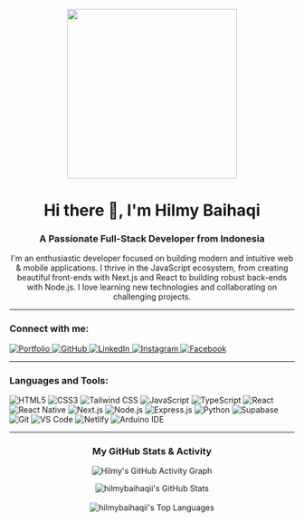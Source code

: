 <p align="center">
  <img src="https://media2.giphy.com/media/v1.Y2lkPTc5MGI3NjExOGtibGo5eHk3YzdkdnB4bWprOW43ZGU0anV4MzdjNDN6dHVwdHcycSZlcD12MV9pbnRlcm5hbF9naWZfYnlfaWQmY3Q9Zw/Cmr1OMJ2FN0B2/giphy.gif" width="300" />
</p>

<h1 align="center">Hi there 👋, I'm Hilmy Baihaqi</h1>
<h3 align="center">A Passionate Full-Stack Developer from Indonesia</h3>

<p align="center">
  I'm an enthusiastic developer focused on building modern and intuitive web & mobile applications. I thrive in the JavaScript ecosystem, from creating beautiful front-ends with Next.js and React to building robust back-ends with Node.js. I love learning new technologies and collaborating on challenging projects.
</p>

---

<h3 align="left">Connect with me:</h3>
<p align="left">
  <a href="https://myys.vercel.app/" target="_blank">
    <img src="https://img.shields.io/badge/My_Portfolio-000000?style=for-the-badge&logo=About.me&logoColor=white" alt="Portfolio"/>
  </a>
  <a href="https://github.com/hilmybaihaqii" target="_blank">
    <img src="https://img.shields.io/badge/GitHub-100000?style=for-the-badge&logo=github&logoColor=white" alt="GitHub"/>
  </a>
  <a href="[LINK_PROFIL_LINKEDIN_ANDA]" target="_blank">
    <img src="https://img.shields.io/badge/LinkedIn-0077B5?style=for-the-badge&logo=linkedin&logoColor=white" alt="LinkedIn"/>
  </a>
  <a href="[LINK_PROFIL_INSTAGRAM_ANDA]" target="_blank">
    <img src="https://img.shields.io/badge/Instagram-E4405F?style=for-the-badge&logo=instagram&logoColor=white" alt="Instagram"/>
  </a>
  <a href="[LINK_PROFIL_FACEBOOK_ANDA]" target="_blank">
    <img src="https://img.shields.io/badge/Facebook-1877F2?style=for-the-badge&logo=facebook&logoColor=white" alt="Facebook"/>
  </a>
</p>

---

<h3 align="left">Languages and Tools:</h3>
<p align="left"> 
  <img src="https://img.shields.io/badge/HTML5-E34F26?style=for-the-badge&logo=html5&logoColor=white" alt="HTML5"/>
  <img src="https://img.shields.io/badge/CSS3-1572B6?style=for-the-badge&logo=css3&logoColor=white" alt="CSS3"/>
  <img src="https://img.shields.io/badge/Tailwind_CSS-06B6D4?style=for-the-badge&logo=tailwindcss&logoColor=white" alt="Tailwind CSS"/>
  <img src="https://img.shields.io/badge/JavaScript-F7DF1E?style=for-the-badge&logo=javascript&logoColor=black" alt="JavaScript"/>
  <img src="https://img.shields.io/badge/TypeScript-3178C6?style=for-the-badge&logo=typescript&logoColor=white" alt="TypeScript"/>
  <img src="https://img.shields.io/badge/React-20232A?style=for-the-badge&logo=react&logoColor=61DAFB" alt="React"/>
  <img src="https://img.shields.io/badge/React_Native-20232A?style=for-the-badge&logo=react&logoColor=61DAFB" alt="React Native"/>
  <img src="https://img.shields.io/badge/Next.js-000000?style=for-the-badge&logo=nextdotjs&logoColor=white" alt="Next.js"/>
  <img src="https://img.shields.io/badge/Node.js-339933?style=for-the-badge&logo=nodedotjs&logoColor=white" alt="Node.js"/>
  <img src="https://img.shields.io/badge/Express.js-000000?style=for-the-badge&logo=express&logoColor=white" alt="Express.js"/>
  <img src="https://img.shields.io/badge/Python-3776AB?style=for-the-badge&logo=python&logoColor=white" alt="Python"/>
  <img src="https://img.shields.io/badge/Supabase-3ECF8E?style=for-the-badge&logo=supabase&logoColor=white" alt="Supabase"/>
  <img src="https://img.shields.io/badge/GIT-E44C30?style=for-the-badge&logo=git&logoColor=white" alt="Git"/>
  <img src="https://img.shields.io/badge/VS_Code-007ACC?style=for-the-badge&logo=visualstudiocode&logoColor=white" alt="VS Code"/>
  <img src="https://img.shields.io/badge/Netlify-00C7B7?style=for-the-badge&logo=netlify&logoColor=white" alt="Netlify"/>
  <img src="https://img.shields.io/badge/Arduino_IDE-00979D?style=for-the-badge&logo=arduino&logoColor=white" alt="Arduino IDE"/>
</p>

---

<h3 align="center">My GitHub Stats & Activity</h3>

<p align="center">
  <img src="https://raw.githubusercontent.com/hilmybaihaqii/hilmybaihaqii/output/github-contribution-grid-snake-pacman.svg" alt="Hilmy's GitHub Activity Graph" />
</p>

<p align="center">
  <img align="center" src="https://github-readme-stats.vercel.app/api?username=hilmybaihaqii&show_icons=true&theme=radical&rank_icon=github" alt="hilmybaihaqii's GitHub Stats" />
  <br><br>
  <img align="center" src="https://github-readme-stats.vercel.app/api/top-langs?username=hilmybaihaqii&show_icons=true&layout=compact&theme=radical" alt="hilmybaihaqii's Top Languages" />
</p>
